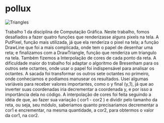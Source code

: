 # pollux

![Triangles](/TrabalhoIndividual1/images/triangle.png)

  Trabalho 1 da disciplina de Computação Gráfica. Neste trabalho, fomos desafiados a fazer quatro funções que renderizasse alguns pixels na tela. 
  A PutPixel, função mais utilizada, já que ela renderiza o pixel na tela; a função DrawLine que foi a mais complicada, onde tem o papel de desenhar uma reta; e finalizamos com a DrawTriangle, função que renderiza um triangulo na tela. Também fizemos a Interpolação de cores de cada ponto da reta. 
  A dificuldade maior do trabalho foi adaptar o algoritmo de Bresenham para os outros sete octantes, onde usar o papel foi indispensável para analisar os octantes. A sacada foi transformar os outros sete octantes no primeiro, onde conheciamos e podiamos manusear os resultados.  Usei algumas variáveis para receber valores importantes, como o y final (y_1), já que ao inverter suas coordenadas iria decrementar a coordenada y, e por isso a importância dela no código. 
  A interpolação de cores foi feita seguindo a idéia de que, ao fazer sua variação ( cor1 - cor2 ) e dividir pelo tamanho da reta, ou seja, seu módulo, saberiamos quanto precisariamos decrementar a cor1 e encrementar, na mesma quantidade, a cor2, para obtermos o valor da cor1, na cor2. 
    
  

